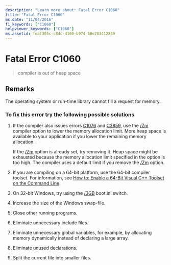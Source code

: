 ```yaml
---
description: "Learn more about: Fatal Error C1060"
title: "Fatal Error C1060"
ms.date: "11/04/2016"
f1_keywords: ["C1060"]
helpviewer_keywords: ["C1060"]
ms.assetid: feaf305c-c84c-4160-b974-50e283412849
---
```

# Fatal Error C1060

> compiler is out of heap space

## Remarks

The operating system or run-time library cannot fill a request for memory.

### To fix this error try the following possible solutions

1. If the compiler also issues errors [C1076](../../error-messages/compiler-errors-1/fatal-error-c1076.md) and [C3859](../../error-messages/compiler-errors-2/compiler-error-c3859.md), use the [/Zm](../../build/reference/zm-specify-precompiled-header-memory-allocation-limit.md) compiler option to lower the memory allocation limit. More heap space is available to your application if you lower the remaining memory allocation.

   If the [/Zm](../../build/reference/zm-specify-precompiled-header-memory-allocation-limit.md) option is already set, try removing it. Heap space might be exhausted because the memory allocation limit specified in the option is too high. The compiler uses a default limit if you remove the [/Zm](../../build/reference/zm-specify-precompiled-header-memory-allocation-limit.md) option.

1. If you are compiling on a 64-bit platform, use the 64-bit compiler toolset. For information, see [How to: Enable a 64-Bit Visual C++ Toolset on the Command Line](../../build/how-to-enable-a-64-bit-visual-cpp-toolset-on-the-command-line.md).

1. On 32-bit Windows, try using the [/3GB](https://support.microsoft.com/help/833721/available-switch-options-for-the-windows-xp-and-the-windows-server-200) boot.ini switch.

1. Increase the size of the Windows swap-file.

1. Close other running programs.

1. Eliminate unnecessary include files.

1. Eliminate unnecessary global variables, for example, by allocating memory dynamically instead of declaring a large array.

1. Eliminate unused declarations.

1. Split the current file into smaller files.
